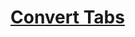 # [Convert Tabs](https://app.codesignal.com/python-arcade/slithering-in-strings/joYKtZyJDDsFQBLHP/)
